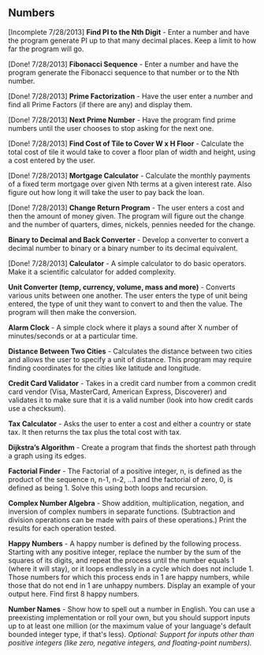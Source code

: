 Numbers
---------

[Incomplete 7/28/2013]
**Find PI to the Nth Digit** - Enter a number and have the program generate PI up to that many decimal places. Keep a limit to how far the program will go.

[Done! 7/28/2013]
**Fibonacci Sequence** - Enter a number and have the program generate the Fibonacci sequence to that number or to the Nth number.

[Done! 7/28/2013]
**Prime Factorization** - Have the user enter a number and find all Prime Factors (if there are any) and display them.

[Done! 7/28/2013]
**Next Prime Number** - Have the program find prime numbers until the user chooses to stop asking for the next one.

[Done! 7/28/2013]
**Find Cost of Tile to Cover W x H Floor** - Calculate the total cost of tile it would take to cover a floor plan of width and height, using a cost entered by the user.

[Done! 7/28/2013]
**Mortgage Calculator** - Calculate the monthly payments of a fixed term mortgage over given Nth terms at a given interest rate. Also figure out how long it will take the user to pay back the loan.

[Done! 7/28/2013]
**Change Return Program** - The user enters a cost and then the amount of money given. The program will figure out the change and the number of quarters, dimes, nickels, pennies needed for the change.


**Binary to Decimal and Back Converter** - Develop a converter to convert a decimal number to binary or a binary number to its decimal equivalent.

[Done! 7/28/2013]
**Calculator** - A simple calculator to do basic operators. Make it a scientific calculator for added complexity.


**Unit Converter (temp, currency, volume, mass and more)** - Converts various units between one another. The user enters the type of unit being entered, the type of unit they want to convert to and then the value. The program will then make the conversion.


**Alarm Clock** - A simple clock where it plays a sound after X number of minutes/seconds or at a particular time.


**Distance Between Two Cities** - Calculates the distance between two cities and allows the user to specify a unit of distance. This program may require finding coordinates for the cities like latitude and longitude.


**Credit Card Validator** - Takes in a credit card number from a common credit card vendor (Visa, MasterCard, American Express, Discoverer) and validates it to make sure that it is a valid number (look into how credit cards use a checksum).


**Tax Calculator** - Asks the user to enter a cost and either a country or state tax. It then returns the tax plus the total cost with tax.


**Dijkstra’s Algorithm** - Create a program that finds the shortest path through a graph using its edges.


**Factorial Finder** - The Factorial of a positive integer, n, is defined as the product of the sequence n, n-1, n-2, ...1 and the factorial of zero, 0, is defined as being 1. Solve this using both loops and recursion.


**Complex Number Algebra** - Show addition, multiplication, negation, and inversion of complex numbers in separate functions. (Subtraction and division operations can be made with pairs of these operations.) Print the results for each operation tested.


**Happy Numbers** - A happy number is defined by the following process. Starting with any positive integer, replace the number by the sum of the squares of its digits, and repeat the process until the number equals 1 (where it will stay), or it loops endlessly in a cycle which does not include 1. Those numbers for which this process ends in 1 are happy numbers, while those that do not end in 1 are unhappy numbers. Display an example of your output here. Find first 8 happy numbers.


**Number Names** - Show how to spell out a number in English. You can use a preexisting implementation or roll your own, but you should support inputs up to at least one million (or the maximum value of your language's default bounded integer type, if that's less). *Optional: Support for inputs other than positive integers (like zero, negative integers, and floating-point numbers).*
